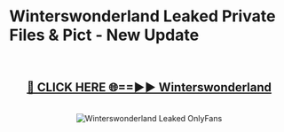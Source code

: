 # Winterswonderland Leaked Private Files & Pict - New Update
<br>
<div align="center">
<h2><a href="https://mediafilles.blogspot.com/?title=Winterswonderland" rel="nofollow">🔴 CLICK HERE 🌐==►► Winterswonderland</a></h2>
<br>
<a href="https://mediafilles.blogspot.com/?title=Winterswonderland" rel="nofollow" data-target="animated-image.originalLink"><img src="https://i.ibb.co.com/WyWwxjT/player-gif2.gif" alt="Winterswonderland Leaked OnlyFans" style="max-width: 100%; display: inline-block;" data-target="animated-image.originalImage"></a>
</div>
<br>
